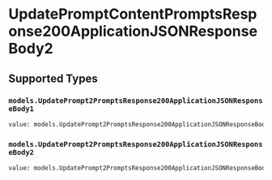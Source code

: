 # UpdatePromptContentPromptsResponse200ApplicationJSONResponseBody2


## Supported Types

### `models.UpdatePrompt2PromptsResponse200ApplicationJSONResponseBody1`

```python
value: models.UpdatePrompt2PromptsResponse200ApplicationJSONResponseBody1 = /* values here */
```

### `models.UpdatePrompt2PromptsResponse200ApplicationJSONResponseBody2`

```python
value: models.UpdatePrompt2PromptsResponse200ApplicationJSONResponseBody2 = /* values here */
```

